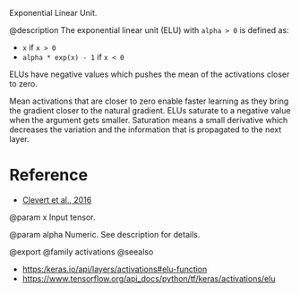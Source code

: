 Exponential Linear Unit.

@description
The exponential linear unit (ELU) with `alpha > 0` is defined as:

- `x` if `x > 0`
- `alpha * exp(x) - 1` if `x < 0`

ELUs have negative values which pushes the mean of the activations
closer to zero.

Mean activations that are closer to zero enable faster learning as they
bring the gradient closer to the natural gradient.
ELUs saturate to a negative value when the argument gets smaller.
Saturation means a small derivative which decreases the variation
and the information that is propagated to the next layer.

# Reference
- [Clevert et al., 2016](https://arxiv.org/abs/1511.07289)

@param x
Input tensor.

@param alpha
Numeric. See description for details.

@export
@family activations
@seealso
+ <https:/keras.io/api/layers/activations#elu-function>
+ <https://www.tensorflow.org/api_docs/python/tf/keras/activations/elu>
